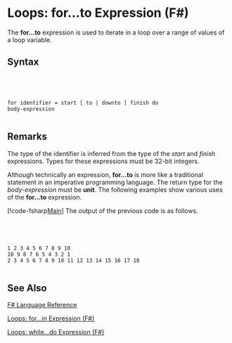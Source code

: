 # Loops: for...to Expression (F#)

The **for...to** expression is used to iterate in a loop over a range of values of a loop variable.


## Syntax



```




for identifier = start [ to | downto ] finish do
body-expression


```





## Remarks
The type of the identifier is inferred from the type of the *start* and *finish* expressions. Types for these expressions must be 32-bit integers.

Although technically an expression, **for...to** is more like a traditional statement in an imperative programming language. The return type for the *body-expression* must be **unit**. The following examples show various uses of the **for...to** expression.

[!code-fsharp[Main](snippets/fslangref2/snippet5101.fs)]
    The output of the previous code is as follows.




```




1 2 3 4 5 6 7 8 9 10
10 9 8 7 6 5 4 3 2 1
2 3 4 5 6 7 8 9 10 11 12 13 14 15 16 17 18


```





## See Also
[F&#35; Language Reference](FSharp-Language-Reference.md)

[Loops: for...in Expression &#40;F&#35;&#41;](Loops-for...in-Expression-%5BFSharp%5D.md)

[Loops: while...do Expression &#40;F&#35;&#41;](Loops-while...do-Expression-%5BFSharp%5D.md)

